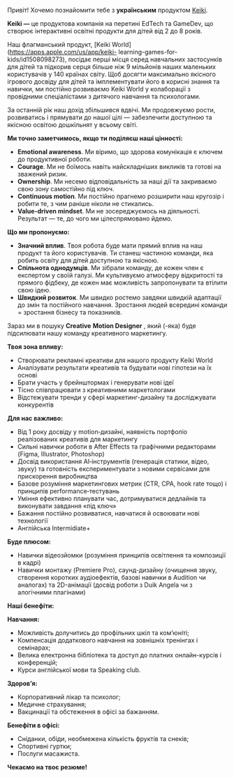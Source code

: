 Привіт! Хочемо познайомити тебе з **українським** продуктом
[Keiki](https://keiki.app/).

**Keiki —** це продуктова компанія на перетині EdTech та GameDev, що створює
інтерактивні освітні продукти для дітей від 2 до 8 років.

Наш флагманський продукт, [Keiki World](https://apps.apple.com/us/app/keiki-
learning-games-for-kids/id1508098273), посідає перші місця серед навчальних
застосунків для дітей та підкорив серця більше ніж 9 мільйонів наших маленьких
користувачів у 140 країнах світу. Щоб досягти максимально якісного ігрового
досвіду для дітей та імплементувати його в корисні знання та навички, ми
постійно розвиваємо Keiki World у колаборації з провідними спеціалістами з
дитячого навчання та психологами.

За останній рік наш дохід збільшився вдвічі. Ми продовжуємо рости, розвиватись
і прямувати до нашої цілі — забезпечити доступною та якісною освітою
дошкільнят у всьому світі.

**Ми точно заметчимось, якщо ти поділяєш наші цінності:**

  * **Emotional awareness**. Ми віримо, що здорова комунікація є ключем до продуктивної роботи.
  * **Courage**. Ми не боїмось навіть найскладніших викликів та готові на зважений ризик.
  * **Ownership**. Ми несемо відповідальність за наші дії та закриваємо свою зону самостійно під ключ.
  * **Continuous motion**. Mи постійно прагнемо розширити наш кругозір і робити те, з чим раніше ніколи не стикались.
  * **Value-driven mindset**. Ми не зосереджуємось на діяльності. Результат — те, до чого ми цілеспрямовано йдемо.

**Що ми пропонуємо:**

  * **Значний вплив**. Твоя робота буде мати прямий вплив на наш продукт та його користувачів. Ти станеш частиною команди, яка робить освіту для дітей доступною та якісною.
  * **Спільнота однодумців**. Ми зібрали команду, де кожен член є експертом у своїй галузі. Ми культивуємо атмосферу відкритості та прямого фідбеку, де кожен має можливість запропонувати та втілити свою ідею.
  * **Швидкий розвиток**. Ми швидко ростемо завдяки швидкій адаптації до змін та постійного навчання. Зростання людей всередині команди = зростання бізнесу та показників.

Зараз ми в пошуку **Creative** **Motion Designer** , який (-яка) буде
підсилювати нашу команду креативного маркетингу.  
  
**Твоя зона впливу:**

  * Створювати рекламні креативи для нашого продукту Keiki World
  * Аналізувати результати креативів та будувати нові гіпотези на їх основі
  * Брати участь у брейнштормах і генерувати нові ідеї
  * Тісно співпрацювати з креативними маркетологами
  * Відстежувати тренди у сфері маркетинг-дизайну та досліджувати конкурентів

**Для нас важливо:**

  * Від 1 року досвіду у motion‑дизайні, наявність портфоліо реалізованих креативів для маркетингу
  * Сильні навички роботи в After Effects та графічними редакторами (Figma, Illustrator, Photoshop)
  * Досвід використання AI‑інструментів (генерація статики, відео, звуку) та готовність експериментувати з новими сервісами для прискорення виробництва
  * Базове розуміння маркетингових метрик (CTR, CPA, hook rate тощо) і принципів performance‑тестувань
  * Уміння ефективно планувати час, дотримуватися дедлайнів та виконувати завдання «під ключ»
  * Бажання постійно розвиватися, навчатися й освоювати нові технології
  * Англійська Intermidiate+

**Буде плюсом:**

  * Навички відеозйомки (розуміння принципів освітлення та композиції в кадрі)
  * Навички монтажу (Premiere Pro), саунд-дизайну (очищення звуку, створення коротких аудіоефектів, базові навички в Audition чи аналогах) та 2D-анімації (досвід роботи з Duik Angela чи з алогічними плагінами)

**Наші бенефіти:**

**Навчання:**

  * Можливість долучитись до профільних шкіл та ком’юніті;
  * Компенсація додаткового навчання на зовнішніх тренінгах і семінарах;
  * Велика електронна бібліотека та доступ до платних онлайн-курсів і конференцій;
  * Курси англійської мови та Speaking club.

**Здоров’я:**

  * Корпоративний лікар та психолог;
  * Медичне страхування;
  * Вакцинації та обстеження в офісі за бажанням.

**Бенефіти в офісі:**

  * Сніданки, обіди, необмежена кількість фруктів та снеків;
  * Спортивні гуртки;
  * Послуги масажиста.

**Чекаємо на твоє резюме!**